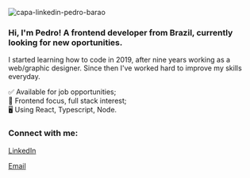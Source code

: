 ![capa-linkedin-pedro-barao](https://user-images.githubusercontent.com/62365336/139364756-62f56716-8a06-43f0-a07b-57934c50e73f.jpg)

<h3>Hi, I'm Pedro! A frontend developer from Brazil, currently looking for new oportunities.</h3>
<p>I started learning how to code in 2019, after nine years working as a web/graphic designer. Since then I've worked hard to improve my skills everyday.</p>

✅   Available for job opportunities;   
🚀   Frontend focus, full stack interest;  
🖥   Using React, Typescript, Node.   

<h3>Connect with me:</h3>
<p>
  <a href="https://linkedin.com/in/phbarao" target="blank">LinkedIn</a>   
</p>
<p>
  <a href="mailto:phbarao@gmail.com" target="blank">Email</a>
</p>

